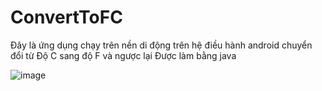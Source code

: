 # ConvertToFC

Đây là ứng dụng chạy trên nền di động trên hệ điều hành android chuyển đổi từ Độ C sang độ F và ngược lại
Được làm bằng java

![image](https://user-images.githubusercontent.com/36543564/222970277-d41a6cfa-568c-4f4c-a902-828c374b72dd.png)
